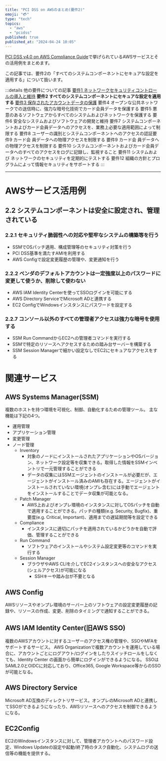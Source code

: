 ```yaml
---
title: "PCI DSS on AWSのまとめ(要件2)"
emoji: "💳"
type: "tech"
topics:
  - "aws"
  - "pcidss"
published: true
published_at: "2024-04-24 10:05"
---
```


[PCI DSS v4.0 on AWS Compliance Guide](https://d1.awsstatic.com/whitepapers/compliance/pci-dss-compliance-on-aws-v4-102023.pdf)で挙げられているAWSサービスとその活用例をまとめます。

この記事では、要件2の「すべてのシステムコンポーネントにセキュアな設定を適用する」について扱います。

:::details 他の要件についての記事
[要件1 ネットワークセキュリティコントロールの導入と維持](https://zenn.dev/fhhm/articles/0eea5163b417b1)
**要件2 すべてのシステムコンポーネントにセキュアな設定を適用する**
[要件3 保存されたアカウントデータの保護](https://zenn.dev/fhhm/articles/6575e390b31d5a)
要件4 オープンな公共ネットワークでの送信時に、強力な暗号化技術でカード会員データを保護する
要件5 悪意のあるソフトウェアからすべてのシステムおよびネットワークを保護する
要件6 安全なシステムおよびソフトウェアの開発と維持
要件7 システムコンポーネントおよびカード会員データへのアクセスを、業務上必要な適用範囲によって制限する
要件8 ユーザーの識別とシステムコンポーネントへのアクセスの認証要件9 カード会 員データへの物理アクセスを制限する
要件9 カード会 員データへの物理アクセスを制限する
要件10 システムコンポーネントおよびカード会員データへのすべてのアクセスをログに記録し、監視すること
要件11 システムおよび ネットワークのセキュリティを定期的にテストする
要件12 組織の方針とプログラムによって情報セキュリティをサポートする
:::

---

# AWSサービス活用例

## 2.2 システムコンポーネントは安全に設定され、管理されている

### 2.2.1 セキュリティ脆弱性への対応や堅牢なシステムの構築等を行う

- SSMでOSパッチ適用、構成管理等のセキュリティ対策を行う
- PCI DSS基準を満たすAMIを利用する
- AWS Configで設定変更履歴の管理や、変更通知を行う

### 2.2.2 ベンダのデフォルトアカウントは一定強度以上のパスワードに変更して使うか、削除して使わない

- AWS IAM Identity Centerを使ってSSOログインを可能にする
- AWS Directory ServiceでMicrosoft ADと連携する
- EC2 ConfigでWindowsインスタンスにパスワードを設定する

### 2.2.7 コンソール以外のすべての管理者アクセスは強力な暗号を使用する

- SSM Run CommandからEC2への管理者コマンドを実行する
- SSMで特定のリソースへアクセスするための踏み台サーバーを構築する
- SSM Session Managerで細かい設定なしでEC2にセキュアなアクセスをする

# 関連サービス

## AWS Systems Manager(SSM)

複数のホストを持つ環境を可視化、制御、自動化するための管理ツール。
主な機能は下記の4つ。
- 運用管理
- アプリケーション管理
- 変更管理
- ノード管理
    - Inventory
        - 対象のノードにインストールされたアプリケーションやOSバージョン、ネットワーク設定等を収集できる。取得した情報をSSMインベントリで一元管理することができる
        - データの収集にはSSMエージェントのインストールが必要だが、エージェントがインストール済みのAMIも存在する。エージェントがインストールされていない環境(オンプレ含む)には手動でエージェントをインストールすることでデータ収集が可能となる。
    - Patch Manager
        - AWS上およびオンプレ環境のインスタンスに対してOSパッチを自動で適用することができる。パッチの種類(e.g. Security, Bugfix)、重要度(e.g. Critical, Important)、適用までの遅延期間等を設定できる
    - Compliance
        - インスタンスに適切にパッチを適用されているかどうかを自動で評価、管理することができる
    - Run Command
        - ソフトウェアのインストールやシステム設定変更等のコマンドを実行する
    - Session Manager
        - ブラウザやAWS CLIを介してEC2インスタンスへの安全なアクセス(シェルアクセス)が可能になる
            - SSHキーや踏み台が不要となる

## AWS Config

AWSリソースやオンプレ環境のサーバー上のソフトウェアの設定変更履歴の記録や、リソースの作成、変更、削除のタイミングで通知することができる。

## AWS IAM Identity Center(旧AWS SSO)

複数のAWSアカウントに対するユーザーのアクセス権の管理や、SSOやMFAをサポートするサービス。
AWS Organizationで複数アカウントを運用している場合に、アカウントごとにログアウト/ログインをしたりスイッチロールをしなくても、Identity Center の画面から簡単にログインができるようになる。
SSOはSAML2.0とOIDCに対応しており、Office365, Google Workspace等からのSSOが可能となる。

## AWS Directory Service

Microsoft AD互換のディレクトリサービス。オンプレのMicrosoft ADと連携してSSOができるようになったり、AWSリソースへのアクセスを制御できるようになる。

## EC2Config

EC2のWindowsインスタンスに対して、管理者アカウントへのパスワード設定、Windows Updateの設定や起動/終了時のタスク自動化、システムログの送信等の機能を提供する。
